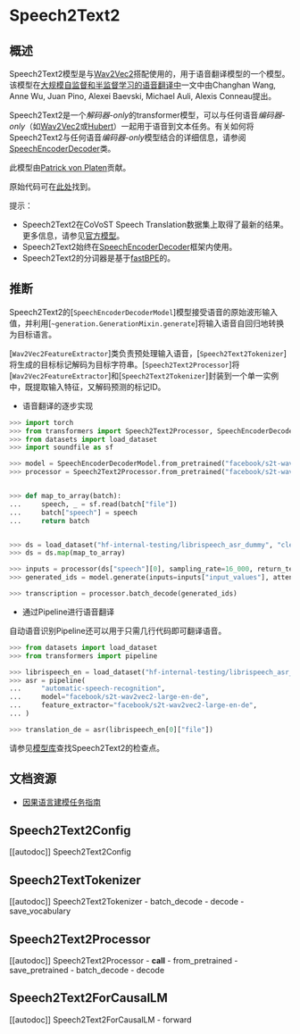 <!--版权所有©2021年Huging Face团队。

根据Apache许可证第2版（“许可证”），除非符合许可证，否则您不得使用此文件。
您可以在以下位置获得许可证的副本：http://www.apache.org/licenses/LICENSE-2.0
除非适用法律要求或书面同意，根据许可证分发的软件是基于“按原样”的基础分发的，不附带任何形式的明示或暗示的担保。请参阅许可证以获取许可证下的特定语言和限制的规定。
⚠️请注意，此文件在Markdown中，但包含我们Doc构建器的特定语法（类似于MDX），您的Markdown查看器可能无法正确呈现。-->

# Speech2Text2

## 概述

Speech2Text2模型是与[Wav2Vec2](wav2vec2)搭配使用的，用于语音翻译模型的一个模型。该模型在[大规模自监督和半监督学习的语音翻译中](https://arxiv.org/abs/2104.06678)一文中由Changhan Wang, Anne Wu, Juan Pino, Alexei Baevski, Michael Auli, Alexis Conneau提出。

Speech2Text2是一个*解码器-only*的transformer模型，可以与任何语音*编码器-only*（如[Wav2Vec2](wav2vec2)或[Hubert](hubert)）一起用于语音到文本任务。有关如何将Speech2Text2与任何语音*编码器-only*模型结合的详细信息，请参阅[SpeechEncoderDecoder](speech-encoder-decoder)类。

此模型由[Patrick von Platen](https://huggingface.co/patrickvonplaten)贡献。

原始代码可在[此处](https://github.com/pytorch/fairseq/blob/1f7ef9ed1e1061f8c7f88f8b94c7186834398690/fairseq/models/wav2vec/wav2vec2_asr.py#L266)找到。


提示：
- Speech2Text2在CoVoST Speech Translation数据集上取得了最新的结果。更多信息，请参见[官方模型](https://huggingface.co/models?other=speech2text2)。
- Speech2Text2始终在[SpeechEncoderDecoder](speech-encoder-decoder)框架内使用。
- Speech2Text2的分词器是基于[fastBPE](https://github.com/glample/fastBPE)的。

## 推断

Speech2Text2的[`SpeechEncoderDecoderModel`]模型接受语音的原始波形输入值，并利用[`~generation.GenerationMixin.generate`]将输入语音自回归地转换为目标语言。

[`Wav2Vec2FeatureExtractor`]类负责预处理输入语音，[`Speech2Text2Tokenizer`]将生成的目标标记解码为目标字符串。[`Speech2Text2Processor`]将[`Wav2Vec2FeatureExtractor`]和[`Speech2Text2Tokenizer`]封装到一个单一实例中，既提取输入特征，又解码预测的标记ID。

- 语音翻译的逐步实现

```python
>>> import torch
>>> from transformers import Speech2Text2Processor, SpeechEncoderDecoderModel
>>> from datasets import load_dataset
>>> import soundfile as sf

>>> model = SpeechEncoderDecoderModel.from_pretrained("facebook/s2t-wav2vec2-large-en-de")
>>> processor = Speech2Text2Processor.from_pretrained("facebook/s2t-wav2vec2-large-en-de")


>>> def map_to_array(batch):
...     speech, _ = sf.read(batch["file"])
...     batch["speech"] = speech
...     return batch


>>> ds = load_dataset("hf-internal-testing/librispeech_asr_dummy", "clean", split="validation")
>>> ds = ds.map(map_to_array)

>>> inputs = processor(ds["speech"][0], sampling_rate=16_000, return_tensors="pt")
>>> generated_ids = model.generate(inputs=inputs["input_values"], attention_mask=inputs["attention_mask"])

>>> transcription = processor.batch_decode(generated_ids)
```

- 通过Pipeline进行语音翻译

自动语音识别Pipeline还可以用于只需几行代码即可翻译语音。

```python
>>> from datasets import load_dataset
>>> from transformers import pipeline

>>> librispeech_en = load_dataset("hf-internal-testing/librispeech_asr_dummy", "clean", split="validation")
>>> asr = pipeline(
...     "automatic-speech-recognition",
...     model="facebook/s2t-wav2vec2-large-en-de",
...     feature_extractor="facebook/s2t-wav2vec2-large-en-de",
... )

>>> translation_de = asr(librispeech_en[0]["file"])
```

请参见[模型库](https://huggingface.co/models?filter=speech2text2)查找Speech2Text2的检查点。

## 文档资源

- [因果语言建模任务指南](../tasks/language_modeling)

## Speech2Text2Config

[[autodoc]] Speech2Text2Config

## Speech2TextTokenizer

[[autodoc]] Speech2Text2Tokenizer
    - batch_decode
    - decode
    - save_vocabulary

## Speech2Text2Processor

[[autodoc]] Speech2Text2Processor
    - __call__
    - from_pretrained
    - save_pretrained
    - batch_decode
    - decode

## Speech2Text2ForCausalLM

[[autodoc]] Speech2Text2ForCausalLM
    - forward